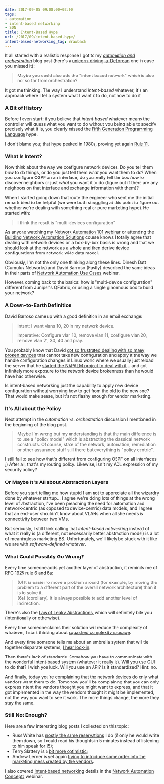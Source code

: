 ```yaml
---
date: 2017-09-05 09:08:00+02:00
tags:
- automation
- intent-based networking
- SDN
title: Intent-Based Hype
url: /2017/09/intent-based-hype/
intent-based-networking_tag: drawback
---
```

It all started with a realistic response I got to my [*automation and orchestration*](/2017/07/automation-or-orchestration/) blog post (here's a [unicorn-driving-a-DeLorean](/2017/07/promises-gone-wild/) one in case you missed it):

> Maybe you could also add the "intent-based network" which is also not so far from orchestration?

It got me thinking. The way I understand *intent-based* whatever, it's an approach where I tell a system what I want it to do, not how to do it.
<!--more-->
### A Bit of History

Before I even start: if you believe that *intent-based* whatever means the controller will guess what you want to do without you being able to specify precisely what it is, you clearly missed the [Fifth Generation Programming Language](https://en.wikipedia.org/wiki/Fifth-generation_programming_language) hype.

I don't blame you; that hype peaked in 1980s, proving yet again [Rule 11](https://tools.ietf.org/html/rfc1925).

### What Is Intent?

Now think about the way we configure network devices. Do you tell them *how* to do things, or do you just tell them *what* you want them to do? When you configure OSPF on an interface, do you really tell the box *how* to discover neighbors or just *what* you want it to do (figure out if there are any neighbors on that interface and exchange information with them)?

When I started going down that route the engineer who sent me the initial remark tried to be helpful (we were both struggling at this point to figure out whether we're dealing with something real or pure marketing hype). He started with:

> I think the result is "multi-devices configuration"

As anyone watching my [Network Automation 101 webinar](http://www.ipspace.net/Network_Automation_101) or attending the [Building Network Automation Solutions](http://www.ipspace.net/Building_Network_Automation_Solutions) course knows I totally agree that dealing with network devices on a box-by-box basis is wrong and that we should look at the network as a whole and then derive device configurations from network-wide data model.

Obviously, I'm not the only one thinking along these lines. Dinesh Dutt (Cumulus Networks) and David Barroso (Fastly) described the same ideas in their parts of [Network Automation Use Cases](http://www.ipspace.net/Network_Automation_Use_Cases) webinar.

However, coming back to the basics: how is "multi-device configuration" different from Juniper's QFabric, or using a single ginormous box to build your network?

### A Down-to-Earth Definition

David Barroso came up with a good definition in an email exchange:

> Intent: I want vlans 10, 20 in my network device.
>
> Imperative: Configure vlan 10, remove vlan 11, configure vlan 20, remove vlan 21, 30, 40 and pray.

You probably know that David [got so frustrated dealing with so many broken devices](/2015/06/napalm-integrating-ansible-with-network/) that cannot take new configuration and apply it the way we handle configuration changes in Linux world where we usually just reload the server that he [started the NAPALM project to deal with it](/2016/10/napalm-update-on-software-gone-wild/)... and got infinitely more exposure to the network device brokenness than he would have had otherwise.

Is intent-based networking just the capability to apply new device configuration without worrying how to get from the old to the new one? That would make sense, but it's not flashy enough for vendor marketing.

### It's All about the Policy

Next attempt in the *automation vs. orchestration* discussion I mentioned in the beginning of the blog post.

> Maybe I'm wrong but my understanding is that the main difference is to use a "policy model" which is abstracting the classical network constructs. Of course, state of the network, automation, remediation or other assurance stuff still there but everything is "policy centric".

I still fail to see how that's different from configuring OSPF on all interfaces ;) After all, that's my routing policy. Likewise, isn't my ACL expression of my security policy?

### Or Maybe It's All about Abstraction Layers

Before you start telling me how stupid I am not to appreciate all the wizardry done by whatever startup... I agree we're doing lots of things at the wrong level of abstraction, I've been preaching the need for automation and network-centric (as opposed to device-centric) data models, and I agree that an end-user shouldn't know about VLANs when all she needs is connectivity between two VMs.

But seriously, I still think calling that *intent-based networking* instead of what it really is (a different, not necessarily better abstraction model) is a lot of meaningless marketing BS. Unfortunately, we'll likely be stuck with it like we are with *software-defined whatever*.

### What Could Possibly Go Wrong?

Every time someone adds yet another layer of abstraction, it reminds me of RFC 1925 rule 6 and 6a:

> \(6\) It is easier to move a problem around (for example, by moving the problem to a different part of the overall network architecture) than it is to solve it.\
> (6a) (corollary). It is always possible to add another level of indirection.

There's also the [Law of Leaky Abstractions](https://en.wikipedia.org/wiki/Leaky_abstraction), which will definitely bite you (intentionally or otherwise).

Every time someone claims their solution will reduce the complexity of whatever, I start thinking about [squashed complexity sausage](/2012/07/virtualized-squashed-complexity-sausage/).

And every time someone tells me about an umbrella system that will tie together disparate systems, [I hear lock-in](/2015/01/lock-in-is-inevitable-get-used-to-it/).

Then there's lack of standards. Somehow you have to communicate with the wonderful intent-based system (whatever it really is). Will you use GUI to do that? I wish you luck. Will you use an API? Is it standardized? Hint: no.

And finally, today you're complaining that the network devices do only what vendors want them to do. Tomorrow you'll be complaining that you can only express intent the vendors thought you might want to express, and that it got implemented in the way the vendors thought it might be implemented, not the way you want to see it work. The more things change, the more they stay the same.

### Still Not Enough?

Here are a few interesting blog posts I collected on this topic:

-   Russ White has [mostly the same reservations](https://rule11.tech/is-intent-all-that/) I do (if only he would write them down, so I could read his thoughts in 5 minutes instead of listening to him speak for 15);
-   Terry Slattery is a [bit more optimistic](https://www.netcraftsmen.com/cisco-live-2017-simplifying-the-network/);
-   Andrew Lerner is yet again [trying to introduce some order into the marketing mess created by the vendors](http://blogs.gartner.com/andrew-lerner/2017/07/11/intent-based-networking-faq/).

I also covered [intent-based networking](https://my.ipspace.net/bin/list?id=AutConcepts#INTENT) details in the [Network Automation Concepts](https://www.ipspace.net/Network_Automation_Concepts) webinar.
